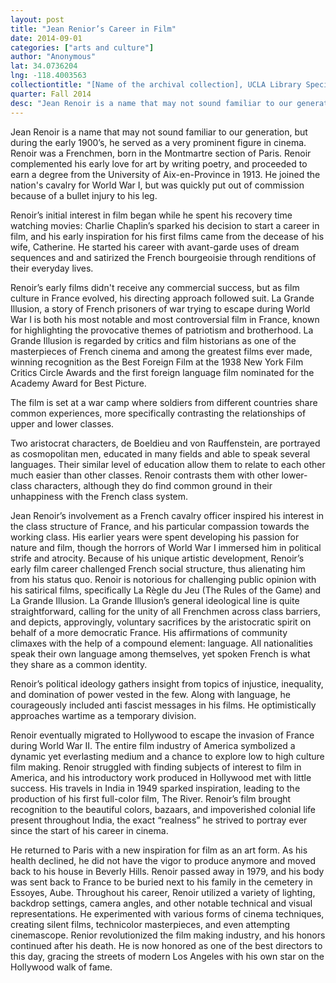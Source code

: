 ```yaml
---
layout: post
title: "Jean Renior’s Career in Film"
date: 2014-09-01
categories: ["arts and culture"]
author: "Anonymous"
lat: 34.0736204
lng: -118.4003563
collectiontitle: "[Name of the archival collection], UCLA Library Special Collections"
quarter: Fall 2014
desc: "Jean Renoir is a name that may not sound familiar to our generation, but during the early 1900’s, he served as a very prominent figure in cinema. Renoir was a Frenchmen, born in the Montmartre section of Paris. Renoir complemented his early love for art by writing poetry, and proceeded to earn a degree from the University of Aix-en-Province in 1913. He joined the nation's cavalry for World War I, but was quickly put out of commission because of a bullet injury to his leg."
---
```

Jean Renoir is a name that may not sound familiar to our generation, but during the early 1900’s, he served as a very prominent figure in cinema. Renoir was a Frenchmen, born in the Montmartre section of Paris. Renoir complemented his early love for art by writing poetry, and proceeded to earn a degree from the University of Aix-en-Province in 1913. He joined the nation's cavalry for World War I, but was quickly put out of commission because of a bullet injury to his leg.

Renoir’s initial interest in film began while he spent his recovery time watching movies: Charlie Chaplin’s sparked his decision to start a career in film, and his early inspiration for his first films came from the decease of his wife, Catherine. He started his career with avant-garde uses of dream sequences and and satirized the French bourgeoisie through renditions of their everyday lives.

Renoir’s early films didn't receive any commercial success, but as film culture in France evolved, his directing approach followed suit. La Grande Illusion, a story of French prisoners of war trying to escape during World War I is both his most notable and most controversial film in France, known for highlighting the provocative themes of patriotism and brotherhood. La Grande Illusion is regarded by critics and film historians as one of the masterpieces of French cinema and among the greatest films ever made, winning recognition as the Best Foreign Film at the 1938 New York Film Critics Circle Awards and the first foreign language film nominated for the Academy Award for Best Picture.

The film is set at a war camp where soldiers from different countries share common experiences, more specifically contrasting the relationships of upper and lower classes.

 Two aristocrat characters, de Boeldieu and von Rauffenstein, are portrayed as cosmopolitan men, educated in many fields and able to speak several languages. Their similar level of education allow them to relate to each other much easier than other classes. Renoir contrasts them with other lower-class characters, although  they do find common ground in their unhappiness with the French class system.

Jean Renoir’s involvement as a French cavalry officer inspired his interest in the class structure of France, and his particular compassion towards the working class. His earlier years were spent developing his passion for nature and film, though the horrors of World War I immersed him in political strife and atrocity. Because of his unique artistic development, Renoir’s early film career challenged French social structure, thus alienating him from his status quo. Renoir is notorious for challenging public opinion with his satirical films, specifically La Règle du Jeu (The Rules of the Game) and La Grande Illusion. La Grande Illusion’s general ideological line is quite straightforward, calling for the unity of all Frenchmen across class barriers, and depicts, approvingly, voluntary sacrifices by the aristocratic spirit on behalf of a more democratic France. His affirmations of community climaxes with the help of a compound element: language. All nationalities speak their own language among themselves, yet spoken French is what they share as a common identity.

Renoir’s political ideology gathers insight from topics of injustice, inequality, and domination of power vested in the few. Along with language, he courageously included anti fascist messages in his films. He optimistically approaches wartime as a temporary division.

Renoir eventually migrated to Hollywood to escape the invasion of France during World War II. The entire film industry of America symbolized a dynamic yet everlasting medium and a chance to explore low to high culture film making. Renoir struggled with finding subjects of interest to film in America, and his introductory work produced in Hollywood met with little success. His travels in India in 1949 sparked inspiration, leading to the production of his first full-color film, The River. Renoir’s film brought recognition to the beautiful colors, bazaars, and impoverished colonial life present throughout India, the exact “realness” he strived to portray ever since the start of his career in cinema.

He returned to Paris with a new inspiration for film as an art form. As his health declined, he did not have the vigor to produce anymore and moved back to his house in Beverly Hills. Renoir passed away in 1979, and his body was sent back to France to be buried next to his family in the cemetery in Essoyes, Aube. Throughout his career, Renoir utilized a variety of lighting, backdrop settings, camera angles, and other notable technical and visual representations. He experimented with various forms of cinema techniques, creating silent films, technicolor masterpieces, and even attempting cinemascope. Renior revolutionized the film making industry, and his honors continued after his death. He is now honored as one of the best directors to this day, gracing the streets of modern Los Angeles with his own star on the Hollywood walk of fame.


